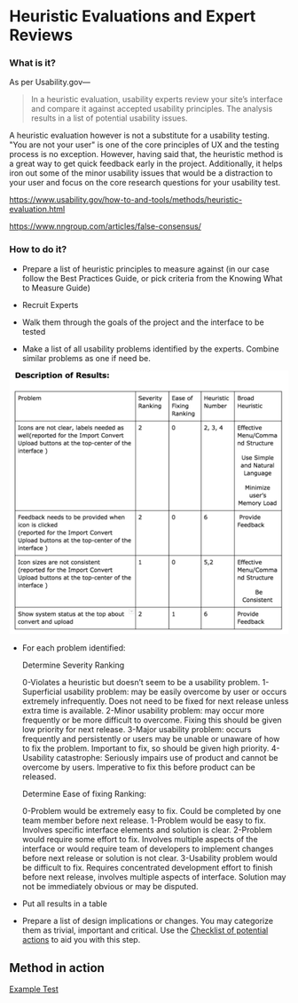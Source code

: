 # Heuristic Evaluations and Expert Reviews

### What is it?

As per Usability.gov—

> In a heuristic evaluation, usability experts review your site’s interface and compare it against accepted usability principles. The analysis results in a list of potential usability issues.

A heuristic evaluation however is not a substitute for a usability testing. "You are not your user" is one of the core principles of UX and the testing process is no exception. However, having said that, the heuristic method is a great way to get quick feedback early in the project. Additionally, it helps iron out some of the minor usability issues that would be a distraction to your user and focus on the core research questions for your usability test.

https://www.usability.gov/how-to-and-tools/methods/heuristic-evaluation.html

https://www.nngroup.com/articles/false-consensus/

### How to do it?

- Prepare a list of heuristic principles to measure against (in our case follow the Best Practices Guide, or pick criteria from the Knowing What to Measure Guide)

- Recruit Experts

- Walk them through the goals of the project and the interface to be tested

- Make a list of all usability problems identified by the experts. Combine similar problems as one if need be.

![Description of Results](/Assets/images/Description-of-Results.png)

- For each problem identified:

  Determine Severity Ranking

  0-Violates a heuristic but doesn’t seem to be a usability problem.
  1-Superficial usability problem: may be easily overcome by user or occurs extremely
  infrequently. Does not need to be fixed for next release unless extra time is available.
  2-Minor usability problem: may occur more frequently or be more difficult to overcome.
  Fixing this should be given low priority for next release.
  3-Major usability problem: occurs frequently and persistently or users may be unable or unaware of how to fix the problem. Important to fix, so should be given high priority.
  4-Usability catastrophe: Seriously impairs use of product and cannot be overcome by users. Imperative to fix this before product can be released.

  Determine Ease of fixing Ranking:

  0-Problem would be extremely easy to fix. Could be completed by one team member before next release.
  1-Problem would be easy to fix. Involves specific interface elements and solution is clear.
  2-Problem would require some effort to fix. Involves multiple aspects of the interface or
  would require team of developers to implement changes before next release or solution is not clear.
  3-Usability problem would be difficult to fix. Requires concentrated development effort to finish before next release, involves multiple aspects of interface. Solution may not be immediately obvious or may be disputed.

- Put all results in a table

- Prepare a list of design implications or changes. You may categorize them as trivial, important and critical. Use the [Checklist of potential actions](/4.Conveying-Test-Results/Checklist-of-potential-actions.md) to aid you with this step.

## Method in action
[Example Test](https://docs.google.com/document/d/12lkOapgFpq19DPh4uikI3yrm2VwmA0ZeZgfRMYFuxVg/edit?usp=sharing)
